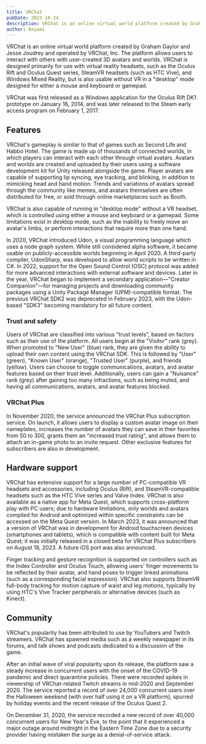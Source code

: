 ```yaml
---
title: VRChat
pubDate: 2023-10-24
description: VRChat is an online virtual world platform created by Graham Gaylor and Jesse Joudrey and operated by VRChat, Inc. The platform allows users to interact with others with user-created 3D avatars and worlds. VRChat is designed primarily for use with virtual reality headsets, such as the Oculus Rift and Oculus Quest series, SteamVR headsets (such as HTC Vive), and Windows Mixed Reality, but is also usable without VR in a "desktop" mode designed for either a mouse and keyboard or gamepad.
author: 0xyami
---
```


VRChat is an online virtual world platform created by Graham Gaylor and Jesse Joudrey and operated by VRChat, Inc. The platform allows users to interact with others with user-created 3D avatars and worlds. VRChat is designed primarily for use with virtual reality headsets, such as the Oculus Rift and Oculus Quest series, SteamVR headsets (such as HTC Vive), and Windows Mixed Reality, but is also usable without VR in a "desktop" mode designed for either a mouse and keyboard or gamepad. 


VRChat was first released as a Windows application for the Oculus Rift DK1 prototype on January 16, 2014, and was later released to the Steam early access program on February 1, 2017.

## Features



VRChat's gameplay is similar to that of games such as Second Life and Habbo Hotel. The game is made up of thousands of connected worlds, in which players can interact with each other through virtual avatars. Avatars and worlds are created and uploaded by their users using a software development kit for Unity released alongside the game. Player avatars are capable of supporting lip syncing, eye tracking, and blinking, in addition to mimicking head and hand motion. Trends and variations of avatars spread through the community like memes, and avatars themselves are often distributed for free, or sold through online marketplaces such as Booth. 

VRChat is also capable of running in "desktop mode" without a VR headset, which is controlled using either a mouse and keyboard or a gamepad. Some limitations exist in desktop mode, such as the inability to freely move an avatar's limbs, or perform interactions that require more than one hand.

In 2020, VRChat introduced Udon, a visual programming language which uses a node graph system. While still considered alpha software, it became usable on publicly-accessible worlds beginning in April 2020. A third-party compiler, UdonSharp, was developed to allow world scripts to be written in C#. In 2022, support for the Open Sound Control (OSC) protocol was added for more advanced interactions with external software and devices. Later in the year, VRChat began to implement a secondary application—"Creator Companion"—for managing projects and downloading community packages using a Unity Package Manager (UPM)-compatible format. The previous VRChat SDK2 was deprecated in February 2023, with the Udon-based "SDK3" becoming mandatory for all future content.

### Trust and safety

Users of VRChat are classified into various "trust levels", based on factors such as their use of the platform. All users begin at the "Visitor" rank (grey). When promoted to "New User" (blue) rank, they are given the ability to upload their own content using the VRChat SDK. This is followed by "User" (green), "Known User" (orange), "Trusted User" (purple), and friends (yellow). Users can choose to toggle communications, avatars, and avatar features based on their trust level. Additionally, users can gain a "Nuisance" rank (grey) after gaining too many infractions, such as being muted, and having all communications, avatars, and avatar features blocked.

### VRChat Plus

In November 2020, the service announced the VRChat Plus subscription service. On launch, it allows users to display a custom avatar image on their nameplates, increases the number of avatars they can save in their favorites from 50 to 300, grants them an "increased trust rating", and allows them to attach an in-game photo to an invite request. Other exclusive features for subscribers are also in development.

## Hardware support



VRChat has extensive support for a large number of PC-compatible VR headsets and accessories, including Oculus (Rift), and SteamVR-compatible headsets such as the HTC Vive series and Valve Index. VRChat is also available as a native app for Meta Quest, which supports cross-platform play with PC users; due to hardware limitations, only worlds and avatars compiled for Android and optimized within specific constraints can be accessed on the Meta Quest version. In March 2023, it was announced that a version of VRChat was in development for Android touchscreen devices (smartphones and tablets), which is compatible with content built for Meta Quest; it was initially released in a closed beta for VRChat Plus subscribers on August 18, 2023. A future iOS port was also announced.

Finger tracking and gesture recognition is supported on controllers such as the Index Controller and Oculus Touch, allowing users' finger movements to be reflected by their avatar, and hand poses to trigger linked animations (such as a corresponding facial expression). VRChat also supports SteamVR full-body tracking for motion capture of waist and leg motions, typically by using HTC's Vive Tracker peripherals or alternative devices (such as Kinect).

## Community



VRChat's popularity has been attributed to use by YouTubers and Twitch streamers. VRChat has spawned media such as a weekly newspaper in its forums, and talk shows and podcasts dedicated to a discussion of the game.

After an initial wave of viral popularity upon its release, the platform saw a steady increase in concurrent users with the onset of the COVID-19 pandemic and direct quarantine policies. There were recorded spikes in viewership of VRChat-related Twitch streams in mid-2020 and September 2020. The service reported a record of over 24,000 concurrent users over the Halloween weekend (with over half using it on a VR platform), spurred by holiday events and the recent release of the Oculus Quest 2.

On December 31, 2020, the service recorded a new record of over 40,000 concurrent users for New Year's Eve, to the point that it experienced a major outage around midnight in the Eastern Time Zone due to a security provider having mistaken the surge as a denial-of-service attack.
